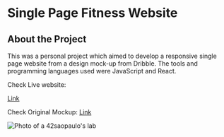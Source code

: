 # Single Page Fitness Website

## About the Project

<p>This was a personal project which aimed to develop a responsive single 
page website from a design mock-up from Dribble. The tools 
and programming languages used were JavaScript and React.</p>

<p>Check Live website:</p><a href="https://fitness-react-website.netlify.app/">Link</a>
<p>Check Original Mockup: <a href="https://dribbble.com/shots/15272437-Fitness-Landing-Page">Link</a></p>
	
	
![Photo of a 42saopaulo's lab](https://i.ibb.co/PmN7Qgv/downs.png)
